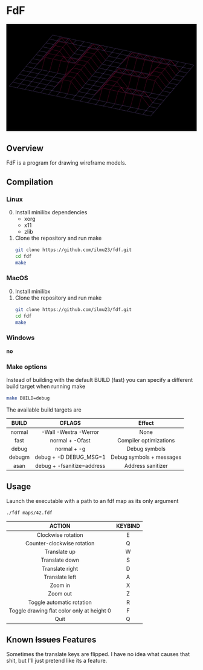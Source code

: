# FdF

![42.fdf](https://github.com/ilmu23/fdf/raw/master/img/42.png)

## Overview

FdF is a program for drawing wireframe models.

## Compilation

### Linux

0. Install minilibx dependencies
    - xorg
    - x11
    - zlib
1. Clone the repository and run make
    ```bash
    git clone https://github.com/ilmu23/fdf.git
    cd fdf
    make
    ```

### MacOS

0. Install minilibx
1. Clone the repository and run make
    ```bash
    git clone https://github.com/ilmu23/fdf.git
    cd fdf
    make
    ```

### Windows

**no**

### Make options

Instead of building with the default BUILD (fast) you can 
specify a different build target when running make

```bash
make BUILD=debug
```

The available build targets are

BUILD   | CFLAGS                        | Effect
| :---: | :---:                         | :---:
normal  | -Wall -Wextra -Werror         | None
fast    | normal + -Ofast               | Compiler optimizations
debug   | normal + -g                   | Debug symbols
debugm  | debug + -D DEBUG_MSG=1        | Debug symbols + messages
asan    | debug + -fsanitize=address    | Address sanitizer

## Usage

Launch the executable with a path to an fdf map as
its only argument

```bash
./fdf maps/42.fdf
```

ACTION                                      | KEYBIND
| :---:                                     | :---:
Clockwise rotation                          | E
Counter-clockwise rotation                  | Q
Translate up                                | W
Translate down                              | S
Translate right                             | D
Translate left                              | A
Zoom in                                     | X
Zoom out                                    | Z
Toggle automatic rotation                   | R
Toggle drawing flat color only at height 0  | F
Quit                                        | Q

## Known ~~Issues~~ Features

Sometimes the translate keys are flipped. I have no idea
what causes that shit, but I'll just pretend like its
a feature.
